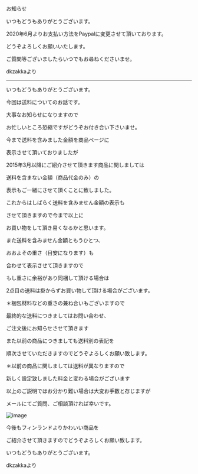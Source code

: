 <link rel="stylesheet" type="text/css" href="/assets/css/styles.css">

お知らせ

いつもどうもありがとうございます。

2020年6月よりお支払い方法をPaypalに変更させて頂いております。

どうぞよろしくお願いいたします。

ご質問等ございましたらいつでもお尋ねくださいませ。

dkzakkaより

_____________________________________________

いつもどうもありがとうございます。

今回は送料についてのお話です。

大事なお知らせになりますので

お忙しいところ恐縮ですがどうぞお付き合い下さいませ。

今まで送料を含みました金額を商品ページに

表示させて頂いておりましたが

2015年3月以降にご紹介させて頂きます商品に関しましては

送料を含まない金額（商品代金のみ）の

表示もご一緒にさせて頂くことに致しました。

これからはしばらく送料を含みません金額の表示も

させて頂きますので今まで以上に

お買い物をして頂き易くなるかと思います。

また送料を含みません金額ともうひとつ、

おおよその重さ（目安になります）も

合わせて表示させて頂きますので

もし重さに余裕があり同梱して頂ける場合は

2点目の送料は掛からずお買い物して頂ける場合がございます。

＊梱包材料などの重さの兼ね合いもございますので

最終的な送料につきましてはお問い合わせ、

ご注文後にお知らせさせて頂きます

また以前の商品につきましても送料別の表記を

順次させていただきますのでどうぞよろしくお願い致します。

＊以前の商品に関しましては送料が異なりますので

新しく設定致しました料金と変わる場合がございます

以上のご説明ではお分かり難い場合は大変お手数と存じますが

メールにてご質問、ご相談頂ければ幸いです。

![image](https://github.com/dkzakka/dkzakka.github.io/assets/68973947/4485669d-b9d9-4b19-9282-bc594754ab30)

今後もフィンランドよりかわいい商品を

ご紹介させて頂きますのでどうぞよろしくお願い致します。

いつもどうもありがとうございます。

dkzakkaより
